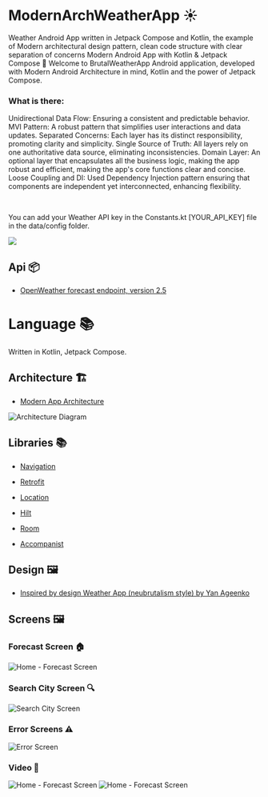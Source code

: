 # ModernArchWeatherApp ☀
Weather Android App written in Jetpack Compose and Kotlin, the example of Modern architectural design pattern, clean code structure with clear separation of concerns
Modern Android App with Kotlin & Jetpack Compose 🚀
Welcome to BrutalWeatherApp Android application, developed with Modern Android Architecture in mind, Kotlin and the power of Jetpack Compose.
<br/>
### What is there:
Unidirectional Data Flow: Ensuring a consistent and predictable behavior.
MVI Pattern: A robust pattern that simplifies user interactions and data updates.
Separated Concerns: Each layer has its distinct responsibility, promoting clarity and simplicity.
Single Source of Truth: All layers rely on one authoritative data source, eliminating inconsistencies.
Domain Layer: An optional layer that encapsulates all the business logic, making the app robust and efficient, making the app's core functions clear and concise.
Loose Coupling and DI: Used Dependency Injection pattern ensuring that components are independent yet interconnected, enhancing flexibility.


<br/>

You can add your Weather API key in the Constants.kt [YOUR_API_KEY] file in the data/config folder.

<p align="left" width="100%">
  <img src="https://user-images.githubusercontent.com/73544434/195795703-44bb70f6-cdad-467b-8234-5d7894654363.PNG"/>
</p>


## Api 📦
* [OpenWeather forecast endpoint, version 2.5](https://openweathermap.org/forecast5)

# Language 📚

Written in Kotlin, Jetpack Compose. 

## Architecture 🏗️
* [Modern App Architecture](https://developer.android.com/topic/architecture)

![Architecture Diagram](screenshots/architecture.png)


## Libraries 📚


* [Navigation](https://developer.android.com/jetpack/compose/navigation)

* [Retrofit](https://square.github.io/retrofit)

* [Location](https://developer.android.com/training/location)

* [Hilt](https://developer.android.com/training/dependency-injection/hilt-android)

* [Room](https://developer.android.com/jetpack/androidx/releases/room)

* [Accompanist](https://google.github.io/accompanist/insets/)

## Design 🖼

* [Inspired by design Weather App (neubrutalism style)
 by Yan Ageenko](https://www.pinterest.com/pin/839569555548055567/)

## Screens 🖼

### Forecast Screen 🏠

![Home - Forecast Screen](screenshots/Screenshot_0.png)


### Search City Screen 🔍

![Search City Screen](screenshots/Screenshot_1.png)


### Error Screens ⚠
![Error Screen](screenshots/Screenshot_2.png)

### Video 👀
![Home - Forecast Screen](screenshots/search_city.gif) ![Home - Forecast Screen](screenshots/home.gif)


